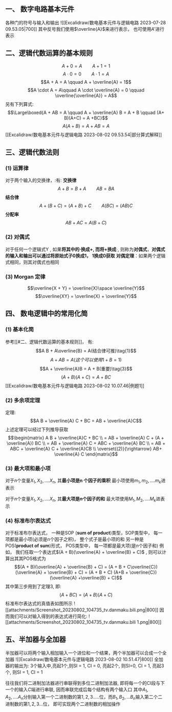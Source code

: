 ## 一、 数字电路基本元件
各种门的符号与输入和输出
![[Excalidraw/数电基本元件与逻辑电路 2023-07-28 09.53.05|700]]
其中反号我们使用$\overline{A}$来进行表示， 也可使用$A'$进行表示

## 二、逻辑代数运算的基本规则
$$A + 0 = A\qquad  A + 1 = 1$$
$$A \cdot  0  = 0 \qquad A \cdot 1  = A $$
$$A + A = A \qquad A + \overline{A} = 1$$
$$A \cdot A = A\qquad A \cdot \overline{A} = 0 \qquad \overline{\overline{A}} = A$$
另有下列算式:
$$\Large\boxed{A + AB = A \qquad  A + \overline{A} B = A + B \qquad (A+ B)(A+C) = A +BC}$$
$$A (A + B) = A +AB = A$$
[[Excalidraw/数电基本元件与逻辑电路 2023-08-02 09.53.54|部分算式解释]]
## 三、逻辑代数法则
### (1) 运算律
对于两个输入的交换律，:有: 
**交换律**
$$A + B  = B + A \qquad AB = BA$$
**结合律**
$$A + (B+ C) = (A + B) + C  \qquad  A(BC) = (AB) C$$
**分配率**
$$AB + AC = A(B+ C)$$
### (2) 对偶式
对于任何一个逻辑式Y , 如果**将其中的$\cdot$换成$+$, 而将$+$换成**$\cdot$, 则称为**对偶式**，**对偶式的输入和输出可以通过将原始式子0换成1， 1换成0获取**
**对偶定理**：如果两个逻辑式相同，则其对偶式也相同
### (3) Morgan 定律
$$\overline{X + Y} = \overline{X}\space \overline{Y}$$
$$\overline{XY} = \overline{X} + \overline{Y}$$
## 四、 数电逻辑中的常用化简
### (1) 基本化简
参考[[#二、逻辑代数运算的基本规则]]， 有:
$$A B + A\overline{B} = A(结合律可推)\tag{1}$$
$$A + AB = A(这个可以使用1 + B = 1)\tag{2}$$
$$A + \overline{A}B = A + B(重要)\tag{3}$$
$$(A+ B)(A+C) = A +BC$$
[[Excalidraw/数电基本元件与逻辑电路 2023-08-02 10.07.46|例题1]]
### (2) 多余项定理
定理: 
$$A B + \overline{A} C + BC = AB + \overline{A}C$$
上述定理可以经过下列推导获取
$$\begin{matrix}
A B  + \overline{A}C + BC \\ 
= AB + \overline{A} C + (A + \overline{A}) BC \\
= AB + \overline{A} C + ABC + \overline{A} BC \\
= AB + ABC  + \overline{A} C + \overline{A}CB \\
\overset{(2)}{\rightarrow} AB+ \overline{A} C
\end{matrix}$$
### (3) 最大项和最小项
对于$n$个变量$X_1, X_2, .... X_n$, 其**最小项是n 个因子的乘积**
最小项使用$m_1, m_2, .... m_k$进表示

对于$n$个变量$X_1, X_2, .... X_n$, 其**最大项是$n$个因子的和**
最大项使用$M_1, M_2, .... M_k$进表示

### (4) 标准布尔表达式
对于标准布尔表达式，
一种是SOP (**sum of product**)类型，SOP类型中， 每一项都是最小项(必须是$n$个因子之积)， 整个式子是最小项的和 
另一种是POS(**product of sum**)形式， POS类型中， 每一项都是最大项(是$n$个因子和)
例如， 我们任取一个表达式$(A + B)(\overline{A} + \overline{B} + C)$ , 则可以计算出其其POS格式为
$$(A + B)(\overline{A} + \overline{B} + C) = (A + B + C\overline{C}) (\overline{A} + \overline{B} + C) = (A + B + C) (A+B + \overline{C})(\overline{A} +\overline{B} + C)$$
其中第三步用到了定理3, 即:
$$(A + BC) = (A + B)(A + C)$$
标准布尔表达式的真值表如图所示
![[attachments/Screenshot_20230802_104735_tv.danmaku.bili.png|800]]
因而我们可以对输入得到的表达式进行简化:
![[attachments/Screenshot_20230802_104735_tv.danmaku.bili 1.png|800]]
## 五、半加器与全加器
半加器可以将两个输入相加输入一个进位和一个结果，两个半加器可以合成一个全加器
![[Excalidraw/数电基本元件与逻辑电路 2023-08-02 10.51.47|800]]
全加器的输出为: 3个输入中,亮起1个,则SI = 1, CI = 0, 亮起2个, 则SI=0, CI = 1, 亮起3个, 则SI = 1, CI = 1

往往我们将二进制加法器进行串联得到多位二进制加法器, 即将每一个的CI段与下一个的输入$C$端进行串联, 因而串联完成后每个结构有两个输入口
其中$A_1, A_2, .... A_n$分别输入第一个二进制数的第$1,2,3.....$位，而$B_1, B_2, ... B_n$输入第二个二进制数的第$1,2, 3...$位， 即可实现两个二进制数的相加操作


